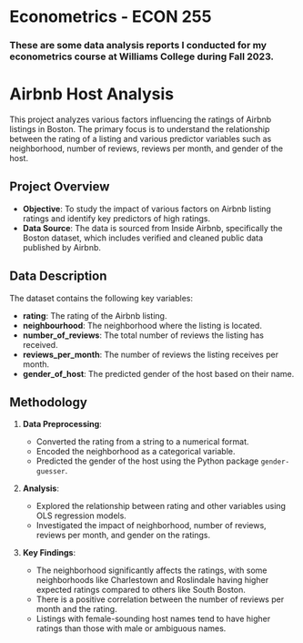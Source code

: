 # Econometrics - ECON 255

### These are some data analysis reports I conducted for my econometrics course at Williams College during Fall 2023.

# Airbnb Host Analysis

This project analyzes various factors influencing the ratings of Airbnb listings in Boston. The primary focus is to understand the relationship between the rating of a listing and various predictor variables such as neighborhood, number of reviews, reviews per month, and gender of the host.

## Project Overview

- **Objective**: To study the impact of various factors on Airbnb listing ratings and identify key predictors of high ratings.
- **Data Source**: The data is sourced from Inside Airbnb, specifically the Boston dataset, which includes verified and cleaned public data published by Airbnb.

## Data Description

The dataset contains the following key variables:
- **rating**: The rating of the Airbnb listing.
- **neighbourhood**: The neighborhood where the listing is located.
- **number_of_reviews**: The total number of reviews the listing has received.
- **reviews_per_month**: The number of reviews the listing receives per month.
- **gender_of_host**: The predicted gender of the host based on their name.

## Methodology

1. **Data Preprocessing**:
   - Converted the rating from a string to a numerical format.
   - Encoded the neighborhood as a categorical variable.
   - Predicted the gender of the host using the Python package `gender-guesser`.

2. **Analysis**:
   - Explored the relationship between rating and other variables using OLS regression models.
   - Investigated the impact of neighborhood, number of reviews, reviews per month, and gender on the ratings.

3. **Key Findings**:
   - The neighborhood significantly affects the ratings, with some neighborhoods like Charlestown and Roslindale having higher expected ratings compared to others like South Boston.
   - There is a positive correlation between the number of reviews per month and the rating.
   - Listings with female-sounding host names tend to have higher ratings than those with male or ambiguous names.
